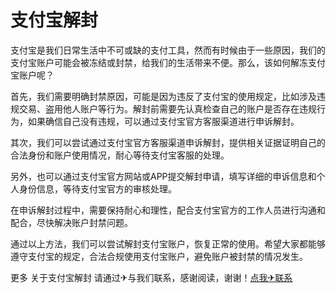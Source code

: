 # 支付宝解封

支付宝是我们日常生活中不可或缺的支付工具，然而有时候由于一些原因，我们的支付宝账户可能会被冻结或封禁，给我们的生活带来不便。那么，该如何解冻支付宝账户呢？

首先，我们需要明确封禁原因，可能是因为违反了支付宝的使用规定，比如涉及违规交易、盗用他人账户等行为。解封前需要先认真检查自己的账户是否存在违规行为，如果确信自己没有违规，可以通过支付宝官方客服渠道进行申诉解封。

其次，我们可以尝试通过支付宝官方客服渠道申诉解封，提供相关证据证明自己的合法身份和账户使用情况，耐心等待支付宝客服的处理。

另外，也可以通过支付宝官方网站或APP提交解封申请，填写详细的申诉信息和个人身份信息，等待支付宝官方的审核处理。

在申诉解封过程中，需要保持耐心和理性，配合支付宝官方的工作人员进行沟通和配合，尽快解决账户封禁问题。

通过以上方法，我们可以尝试解封支付宝账户，恢复正常的使用。希望大家都能够遵守支付宝的规定，合法合规使用支付宝账户，避免账户被封禁的情况发生。

更多 关于支付宝解封 请通过✈与我们联系，感谢阅读，谢谢！[点我✈联系](https://c.k02.cc)
